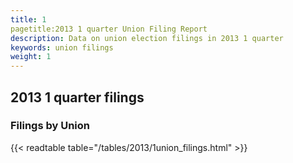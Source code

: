 ```yaml
---
title: 1
pagetitle:2013 1 quarter Union Filing Report
description: Data on union election filings in 2013 1 quarter 
keywords: union filings
weight: 1
---
```


## 2013 1 quarter filings

### Filings by Union
{{< readtable table="/tables/2013/1union_filings.html" >}}
